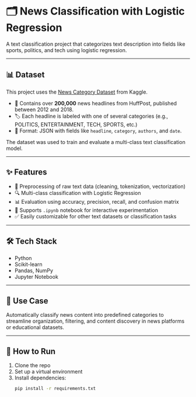 # 🗂️ News Classification with Logistic Regression

A text classification project that categorizes text description into fields like sports, politics, and tech using logistic regression.

---

## 📊 Dataset

This project uses the [News Category Dataset](https://www.kaggle.com/datasets/rmisra/news-category-dataset) from Kaggle.

- 📁 Contains over **200,000** news headlines from HuffPost, published between 2012 and 2018.
- 🏷️ Each headline is labeled with one of several categories (e.g., POLITICS, ENTERTAINMENT, TECH, SPORTS, etc.)
- 📄 Format: JSON with fields like `headline`, `category`, `authors`, and `date`.

The dataset was used to train and evaluate a multi-class text classification model.

---

## ✨ Features

- 📑 Preprocessing of raw text data (cleaning, tokenization, vectorization)
- 🔍 Multi-class classification with Logistic Regression
- 📊 Evaluation using accuracy, precision, recall, and confusion matrix
- 🧪 Supports `.ipynb` notebook for interactive experimentation
- ✅ Easily customizable for other text datasets or classification tasks

---

## 🛠️ Tech Stack

- Python  
- Scikit-learn  
- Pandas, NumPy  
- Jupyter Notebook  

---

## 📁 Use Case

Automatically classify news content into predefined categories to streamline organization, filtering, and content discovery in news platforms or educational datasets.

---

## 🚀 How to Run

1. Clone the repo  
2. Set up a virtual environment  
3. Install dependencies:  
   ```bash
   pip install -r requirements.txt
